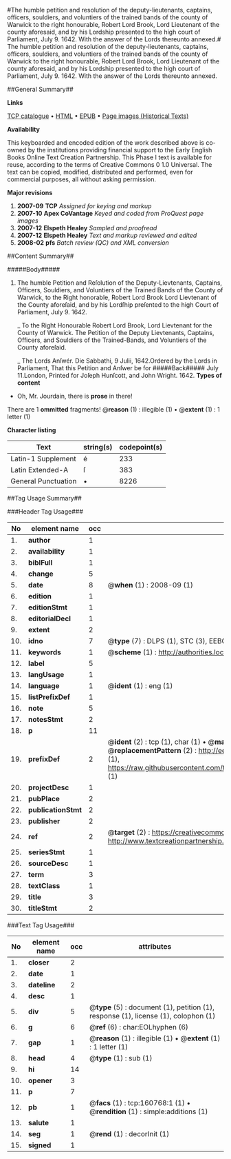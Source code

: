 #The humble petition and resolution of the deputy-lieutenants, captains, officers, souldiers, and voluntiers of the trained bands of the county of Warwick to the right honourable, Robert Lord Brook, Lord Lieutenant of the county aforesaid, and by his Lordship presented to the high court of Parliament, July 9. 1642. With the answer of the Lords thereunto annexed.#
The humble petition and resolution of the deputy-lieutenants, captains, officers, souldiers, and voluntiers of the trained bands of the county of Warwick to the right honourable, Robert Lord Brook, Lord Lieutenant of the county aforesaid, and by his Lordship presented to the high court of Parliament, July 9. 1642. With the answer of the Lords thereunto annexed.

##General Summary##

**Links**

[TCP catalogue](http://www.ota.ox.ac.uk/tcp/)  • 
[HTML](http://tei.it.ox.ac.uk/tcp/Texts-HTML/free/A86/A86757.html)  • 
[EPUB](http://tei.it.ox.ac.uk/tcp/Texts-EPUB/free/A86/A86757.epub) • 
[Page images (Historical Texts)](https://data.historicaltexts.jisc.ac.uk/view?pubId=eebo-99869631e&pageId=eebo-99869631e-160768-1)

**Availability**

This keyboarded and encoded edition of the
	       work described above is co-owned by the institutions
	       providing financial support to the Early English Books
	       Online Text Creation Partnership. This Phase I text is
	       available for reuse, according to the terms of Creative
	       Commons 0 1.0 Universal. The text can be copied,
	       modified, distributed and performed, even for
	       commercial purposes, all without asking permission.

**Major revisions**

1. __2007-09__ __TCP__ *Assigned for keying and markup*
1. __2007-10__ __Apex CoVantage__ *Keyed and coded from ProQuest page images*
1. __2007-12__ __Elspeth Healey__ *Sampled and proofread*
1. __2007-12__ __Elspeth Healey__ *Text and markup reviewed and edited*
1. __2008-02__ __pfs__ *Batch review (QC) and XML conversion*

##Content Summary##

#####Body#####

1. The humble Petition and Reſolution of the Deputy-Lievtenants, Captains, Officers, Souldiers, and Voluntiers of the Trained Bands of the County of Warwick, to the Right honorable, Robert Lord Brook Lord Lievtenant of the County aforeſaid, and by his Lordſhip preſented to the high Court of Parliament, July 9. 1642.

    _ To the Right Honourable Robert Lord Brook, Lord Lievtenant for the County of Warwick. The Petition of the Deputy Lievtenants, Captains, Officers, and Souldiers of the Trained-Bands, and Voluntiers of the County aforeſaid.

    _ The Lords Anſwér.
Die Sabbathi, 9 Julii, 1642.Ordered by the Lords in Parliament, That this Petition and Anſwer be for
#####Back#####
July 11.London, Printed for Joſeph Hunſcott, and John Wright. 1642.
**Types of content**

  * Oh, Mr. Jourdain, there is **prose** in there!

There are 1 **ommitted** fragments! 
 @__reason__ (1) : illegible (1)  •  @__extent__ (1) : 1 letter (1)

**Character listing**


|Text|string(s)|codepoint(s)|
|---|---|---|
|Latin-1 Supplement|é|233|
|Latin Extended-A|ſ|383|
|General Punctuation|•|8226|

##Tag Usage Summary##

###Header Tag Usage###

|No|element name|occ|attributes|
|---|---|---|---|
|1.|__author__|1||
|2.|__availability__|1||
|3.|__biblFull__|1||
|4.|__change__|5||
|5.|__date__|8| @__when__ (1) : 2008-09 (1)|
|6.|__edition__|1||
|7.|__editionStmt__|1||
|8.|__editorialDecl__|1||
|9.|__extent__|2||
|10.|__idno__|7| @__type__ (7) : DLPS (1), STC (3), EEBO-CITATION (1), PROQUEST (1), VID (1)|
|11.|__keywords__|1| @__scheme__ (1) : http://authorities.loc.gov/ (1)|
|12.|__label__|5||
|13.|__langUsage__|1||
|14.|__language__|1| @__ident__ (1) : eng (1)|
|15.|__listPrefixDef__|1||
|16.|__note__|5||
|17.|__notesStmt__|2||
|18.|__p__|11||
|19.|__prefixDef__|2| @__ident__ (2) : tcp (1), char (1)  •  @__matchPattern__ (2) : ([0-9\-]+):([0-9IVX]+) (1), (.+) (1)  •  @__replacementPattern__ (2) : http://eebo.chadwyck.com/downloadtiff?vid=$1&page=$2 (1), https://raw.githubusercontent.com/textcreationpartnership/Texts/master/tcpchars.xml#$1 (1)|
|20.|__projectDesc__|1||
|21.|__pubPlace__|2||
|22.|__publicationStmt__|2||
|23.|__publisher__|2||
|24.|__ref__|2| @__target__ (2) : https://creativecommons.org/publicdomain/zero/1.0/ (1), http://www.textcreationpartnership.org/docs/. (1)|
|25.|__seriesStmt__|1||
|26.|__sourceDesc__|1||
|27.|__term__|3||
|28.|__textClass__|1||
|29.|__title__|3||
|30.|__titleStmt__|2||


###Text Tag Usage###

|No|element name|occ|attributes|
|---|---|---|---|
|1.|__closer__|2||
|2.|__date__|1||
|3.|__dateline__|2||
|4.|__desc__|1||
|5.|__div__|5| @__type__ (5) : document (1), petition (1), response (1), license (1), colophon (1)|
|6.|__g__|6| @__ref__ (6) : char:EOLhyphen (6)|
|7.|__gap__|1| @__reason__ (1) : illegible (1)  •  @__extent__ (1) : 1 letter (1)|
|8.|__head__|4| @__type__ (1) : sub (1)|
|9.|__hi__|14||
|10.|__opener__|3||
|11.|__p__|7||
|12.|__pb__|1| @__facs__ (1) : tcp:160768:1 (1)  •  @__rendition__ (1) : simple:additions (1)|
|13.|__salute__|1||
|14.|__seg__|1| @__rend__ (1) : decorInit (1)|
|15.|__signed__|1||
